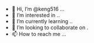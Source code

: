 - 👋 Hi, I’m @keng516 ...
- 👀 I’m interested in ..
- 🌱 I’m currently learning ..
- 💞️ I’m looking to collaborate on .
- 📫 How to reach me ...

<!---
keng516/keng516 is a ✨ special ✨ repository because its `README.md` (this file) appears on your GitHub profile.
You can click the Preview link to take a look at your changes.
--->

